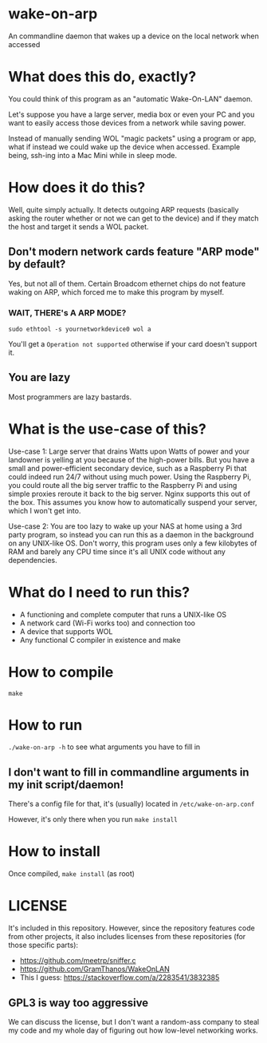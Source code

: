 # wake-on-arp
An commandline daemon that wakes up a device on the local network when accessed

# What does this do, exactly?
You could think of this program as an "automatic Wake-On-LAN" daemon.

Let's suppose you have a large server, media box or even your PC
and you want to easily access those devices from a network while saving power.

Instead of manually sending WOL "magic packets" using a program or app,
what if instead we could wake up the device when accessed. Example being,
ssh-ing into a Mac Mini while in sleep mode.

# How does it do this?

Well, quite simply actually. It detects outgoing ARP requests (basically asking
the router whether or not we can get to the device) and if they match the host
and target it sends a WOL packet.

## Don't modern network cards feature "ARP mode" by default?

Yes, but not all of them. Certain Broadcom ethernet chips do not feature waking on ARP,
which forced me to make this program by myself.

### WAIT, THERE's A ARP MODE?

``sudo ethtool -s yournetworkdevice0 wol a``

You'll get a ``Operation not supported`` otherwise if your card doesn't support it.

## You are lazy

Most programmers are lazy bastards.

# What is the use-case of this?

Use-case 1: Large server that drains Watts upon Watts of power and your landowner is
 yelling at you because of the high-power bills. But you have a small and power-efficient
 secondary device, such as a Raspberry Pi that could indeed run 24/7 without using much power. 
 Using the Raspberry Pi, you could route all the big server traffic to the Raspberry Pi and 
 using simple proxies reroute it back to the big server. Nginx supports this out of the box.
 This assumes you know how to automatically suspend your server, which I won't get into.

Use-case 2: You are too lazy to wake up your NAS at home using a 3rd party program, so instead you
 can run this as a daemon in the background on any UNIX-like OS. Don't worry, this program uses only
 a few kilobytes of RAM and barely any CPU time since it's all UNIX code without any dependencies.

# What do I need to run this?
 * A functioning and complete computer that runs a UNIX-like OS
 * A network card (Wi-Fi works too) and connection too
 * A device that supports WOL
 * Any functional C compiler in existence and make

# How to compile

``make``

# How to run

``./wake-on-arp -h`` to see what arguments you have to fill in

## I don't want to fill in commandline arguments in my init script/daemon!

There's a config file for that, it's (usually) located in ``/etc/wake-on-arp.conf``

However, it's only there when you run ``make install``

# How to install

Once compiled,
``make install`` (as root)

# LICENSE
 It's included in this repository. However, since the repository features code from other projects,
 it also includes licenses from these repositories (for those specific parts):
 * https://github.com/meetrp/sniffer.c
 * https://github.com/GramThanos/WakeOnLAN
 * This I guess: https://stackoverflow.com/a/2283541/3832385

## GPL3 is way too aggressive
 We can discuss the license, but I don't want a random-ass company to steal my code and my whole day
 of figuring out how low-level networking works.

